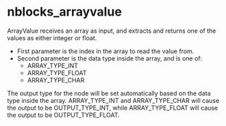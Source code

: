 # nblocks_arrayvalue

ArrayValue receives an array as input, and extracts and returns one of the values as either integer or float.

 *  First parameter is the index in the array to read the value from.
 *  Second parameter is the data type inside the array, and is one of: 
     *  ARRAY_TYPE_INT
     *  ARRAY_TYPE_FLOAT
     *  ARRAY_TYPE_CHAR

The output type for the node will be set automatically based on the data type inside the array.
ARRAY_TYPE_INT and ARRAY_TYPE_CHAR will cause the output to be OUTPUT_TYPE_INT, while
ARRAY_TYPE_FLOAT will cause the output to be OUTPUT_TYPE_FLOAT.